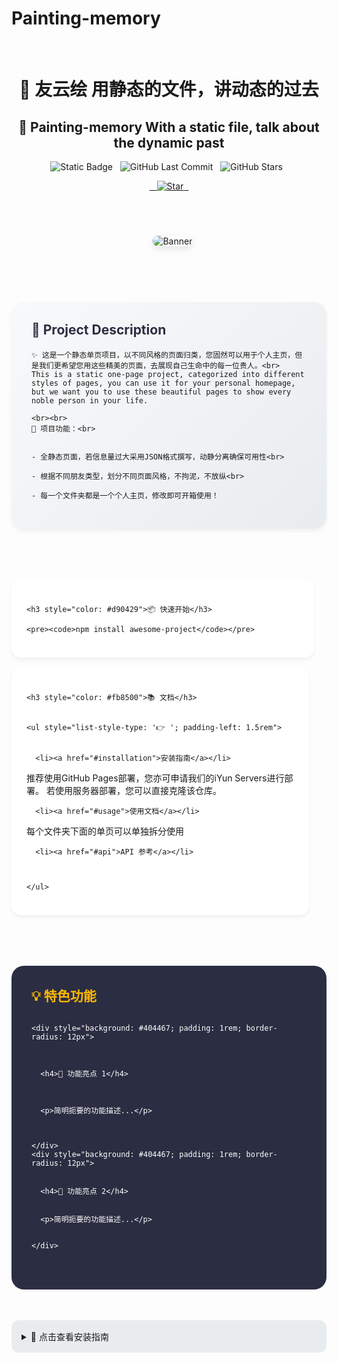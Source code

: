# Painting-memory  

<div align="center">  

# 🚀 友云绘 用静态的文件，讲动态的过去
## 🚀 Painting-memory With a static file, talk about the dynamic past

![Static Badge](https://img.shields.io/badge/Version-1.0.0-blue?style=for-the-badge&color=20c997)  
![GitHub Last Commit](https://img.shields.io/github/last-commit/yourname/repo?style=for-the-badge&color=fd7e14)  
![GitHub Stars](https://img.shields.io/github/stars/yourname/repo?style=for-the-badge&color=ffd43b)  

<a href="https://github.com/iheye/Painting-memory/stargazers">  
  <img src="https://img.shields.io/github/stars/iheye/Painting-memory?style=social" alt="Star">  
</a>

</div>  

<div align="center" style="margin: 40px 0">  
  <img src="https://via.placeholder.com/800x400.png?text=Project+Showcase" alt="Banner" style="border-radius: 20px; box-shadow: 0 4px 12px rgba(0,0,0,0.1);">


</div>  

<div style="background: linear-gradient(135deg, #f8f9fa 0%, #e9ecef 100%); padding: 2rem; border-radius: 20px; margin: 2rem 0; box-shadow: 0 4px 6px rgba(0,0,0,0.05);">


  <h2 style="color: #2b2d42; margin-top: 0">🌟 Project Description</h2>


  <p style="color: #4a4e69; line-height: 1.6; font-size: 1.1rem;">


    ✨ 这是一个静态单页项目，以不同风格的页面归类，您固然可以用于个人主页，但是我们更希望您用这些精美的页面，去展现自己生命中的每一位贵人。<br>
    This is a static one-page project, categorized into different styles of pages, you can use it for your personal homepage, but we want you to use these beautiful pages to show every noble person in your life.

    <br><br> 
    🎨 项目功能：<br>


    - 全静态页面，若信息量过大采用JSON格式撰写，动静分离确保可用性<br>

    - 根据不同朋友类型，划分不同页面风格，不拘泥，不放纵<br>

    - 每一个文件夹都是一个个人主页，修改即可开箱使用！

  </p>
</div> 

<div style="display: flex; gap: 1rem; flex-wrap: wrap; justify-content: center; margin: 2rem 0">

  <div style="background: white; padding: 1.5rem; border-radius: 15px; flex: 1 1 300px; box-shadow: 0 4px 6px rgba(0,0,0,0.05);">

    <h3 style="color: #d90429">📦 快速开始</h3>

    <pre><code>npm install awesome-project</code></pre> 
  </div> 
  
  <div style="background: white; padding: 1.5rem; border-radius: 15px; flex: 1 1 300px; box-shadow: 0 4px 6px rgba(0,0,0,0.05);">


    <h3 style="color: #fb8500">📚 文档</h3>


    <ul style="list-style-type: '👉 '; padding-left: 1.5rem">


      <li><a href="#installation">安装指南</a></li>
      
推荐使用GitHub Pages部署，您亦可申请我们的iYun Servers进行部署。
若使用服务器部署，您可以直接克隆该仓库。

      <li><a href="#usage">使用文档</a></li>
      
每个文件夹下面的单页可以单独拆分使用

      <li><a href="#api">API 参考</a></li>



    </ul>   
  </div>   
</div>   

<div style="background: #2b2d42; color: white; padding: 2rem; border-radius: 20px; margin: 2rem 0">



  <h2 style="color: #ffb703; margin-top: 0">💡 特色功能</h2>



  <div style="display: grid; grid-template-columns: repeat(auto-fit, minmax(250px, 1fr)); gap: 1.5rem">



    <div style="background: #404467; padding: 1rem; border-radius: 12px">



      <h4>🎯 功能亮点 1</h4>



      <p>简明扼要的功能描述...</p>



    </div>  
    <div style="background: #404467; padding: 1rem; border-radius: 12px">


      <h4>🌈 功能亮点 2</h4>


      <p>简明扼要的功能描述...</p>


    </div> 
  </div> 
</div> 

<details> 
  <summary style="cursor: pointer; background: #e9ecef; padding: 1rem; border-radius: 12px">📌 点击查看安装指南</summary>
  <div style="margin-top: 1rem; background: white; padding: 1.5rem; border-radius: 12px">
    <!-- 安装指南内容 -->
  </div>
</details>
